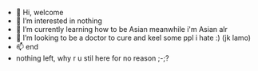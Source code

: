 - 👋 Hi, welcome
- 👀 I’m interested in nothing
- 🌱 I’m currently learning how to be Asian meanwhile i'm Asian alr
- 💞️ I’m looking to be a doctor to cure and keel some ppl i hate :) (jk lamo)
- 📫 end
- nothing left, why r u stil here for no reason ;-;?
<!---
hi everyone read my profile lamo
--->

